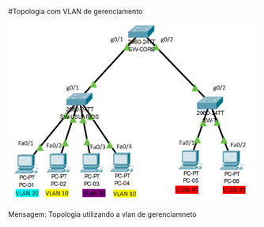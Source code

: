 ﻿#Topologia com VLAN de gerenciamento

 

![](./vlanger.png)

Mensagem: Topologia utilizando a vlan de gerenciamneto
